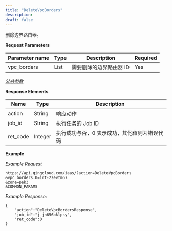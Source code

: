 ```yaml
---
title: "DeleteVpcBorders"
description: 
draft: false
---
```




删除边界路由器。


**Request Parameters**

| Parameter name | Type | Description | Required |
| --- | --- | --- | --- |
| vpc_borders | List | 需要删除的边界路由器 ID | Yes |

[_公共参数_](../../../parameters/)

**Response Elements**

| Name | Type | Description |
| --- | --- | --- |
| action | String | 响应动作 |
| job_id | String | 执行任务的 Job ID |
| ret_code | Integer | 执行成功与否，0 表示成功，其他值则为错误代码 |

**Example**

_Example Request_

```
https://api.qingcloud.com/iaas/?action=DeleteVpcBorders
&vpc_borders.0=irt-2zevtm67
&zone=pek3
&COMMON_PARAMS
```

_Example Response_:

```
{
    "action":"DeleteVpcBordersResponse",
    "job_id":"j-jn656bklpsy",
    "ret_code":0
}
```
